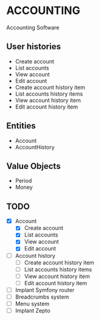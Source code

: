 ACCOUNTING
==========

Accounting Software

User histories
--------------
* Create account
* List accounts
* View account
* Edit account
* Create account history item
* List accounts history items
* View account history item
* Edit account history item

Entities
--------
* Account
* AccountHistory

Value Objects
-------------
* Period
* Money

TODO
----
- [x] Account
	- [x] Create account
	- [x] List accounts
	- [x] View account
	- [x] Edit account
- [ ] Account history
	- [ ] Create account history item
	- [ ] List accounts history items
	- [ ] View account history item
	- [ ] Edit account history item
- [ ] Implant Symfony router
- [ ] Breadcrumbs system
- [ ] Menu system
- [ ] Implant Zepto